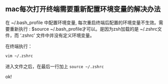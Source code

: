 ## mac每次打开终端需要重新配置环境变量的解决办法

在 ~/.bash_profile 中配置环境变量, 每次重启终端后配置的环境变量不生效。需要重新执行 : $source ~/.bash_profile才可以。是因为zsh加载的是 ~/.zshrc文件，而 ‘.zshrc’ 文件中并没有定义环境变量。

在终端执行：

```bash
vim ~/.zshrc
```

进入文件之后，在最后一行加上  `source ~/.zshrc`

ok!

